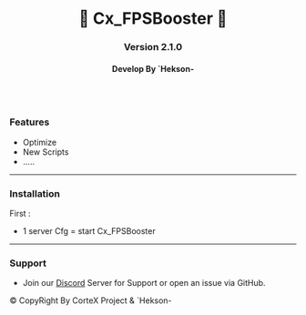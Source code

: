 <p align="center">
  <h1 align="center">
      🤍 Cx_FPSBooster 🤍
  </h1>
  <h3 align="center">
     Version 2.1.0
  </h3>
  <h4 align="center">
      Develop By `Hekson- 
  </h4>
</p>

<br/>
<br/>

### Features
* Optimize 
* New Scripts
* .....

-----------------------------------------------------------  


 ### Installation

 First :
 * 1 server Cfg = start Cx_FPSBooster
 
-----------------------------------------------------------  

### Support
* Join our [Discord](https://discord.gg/CaragjWEH2) Server for Support or open an issue via GitHub.

©️ CopyRight By CorteX Project & `Hekson-
